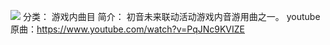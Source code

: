 ![](//static.kivo.wiki/images/music/cover/qnv3qBIusSDHzIC8wO7lQxePUkAnL31f.png)
分类： 游戏内曲目
简介：
初音未来联动活动游戏内音游用曲之一。
youtube原曲：https://www.youtube.com/watch?v=PqJNc9KVIZE
